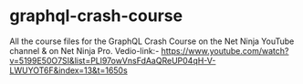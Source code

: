 # graphql-crash-course
All the course files for the GraphQL Crash Course on the Net Ninja YouTube channel &amp; on Net Ninja Pro.
Vedio-link:- https://www.youtube.com/watch?v=5199E50O7SI&list=PLl97owVnsFdAaQReUP04qH-V-LWUYOT6F&index=13&t=1650s
